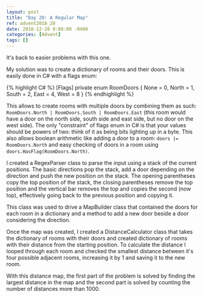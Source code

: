 ```yaml
---
layout: post
title: "Day 20: A Regular Map"
ref: advent2018_20
date: 2018-12-20 9:00:00 -0400
categories: [Advent]
tags: []
---
```

It's back to easier problems with this one.

My solution was to create a dictionary of rooms and their doors. This is easily done in C# with a flags enum:

{% highlight C# %}
[Flags]
private enum RoomDoors
{
    None = 0,
    North = 1,
    South = 2,
    East = 4,
    West = 8
}
{% endhighlight %}

This allows to create rooms with multiple doors by combining them as such: ```RoomDoors.North | RoomDoors.South | RoomDoors.East``` (this room would have a door on the north side, south side and east side, but no door on the west side). The only "constraint" of flags enum in C# is that your values should be powers of two: think of it as being bits lighting up in a byte. This also allows boolean arithmetic like adding a door to a room: ```doors |= RoomDoors.North``` and easy checking of doors in a room using ```doors.HasFlag(RoomDoors.North)```.

I created a RegexParser class to parse the input using a stack of the current positions. The basic directions pop the stack, add a door depending on the direction and push the new position on the stack. The opening parentheses copy the top position of the stack, the closing parentheses remove the top position and the vertical bar removes the top and copies the second (now top), effectively going back to the previous position and copying it.

This class was used to drive a MapBuilder class that contained the doors for each room in a dictionary and a method to add a new door beside a door considering the direction.

Once the map was created, I created a DistanceCalculator class that takes the dictionary of rooms with their doors and created dictionary of rooms with their distance from the starting position. To calculate the distance I looped through each room and checked the smallest distance between it's four possible adjacent rooms, increasing it by 1 and saving it to the new room.

With this distance map, the first part of the problem is solved by finding the largest distance in the map and the second part is solved by counting the number of distances more than 1000.